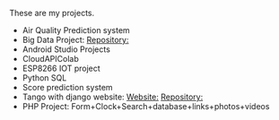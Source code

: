 These are my projects.

- Air Quality Prediction system
- Big Data Project: [Repository:](https://github.com/TXH2020/BigDataProject)
- Android Studio Projects
- CloudAPIColab
- ESP8266 IOT project
- Python SQL
- Score prediction system
- Tango with django website: [Website:](https://roger123.pythonanywhere.com/)
                              [Repository:](https://github.com/Interested-Guy/tango_with_django_th)
- PHP Project: Form+Clock+Search+database+links+photos+videos
